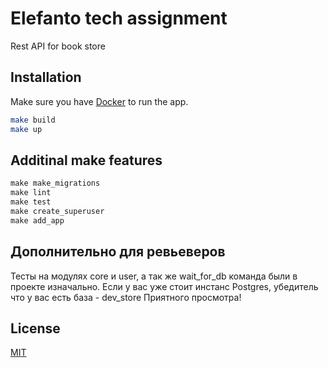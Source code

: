 # Elefanto tech assignment

Rest API for book store

## Installation

Make sure you have [Docker](https://www.docker.com/products/docker-desktop/) to run the app.

```bash
make build
make up
```

## Additinal make features

```python
make make_migrations
make lint
make test
make create_superuser
make add_app

```

## Дополнительно для ревьеверов

Тесты на модулях core и user, а так же wait_for_db команда были в проекте изначально.
Если у вас уже стоит инстанс Postgres, убедитель что у вас есть база - dev_store
Приятного просмотра!

## License

[MIT](https://choosealicense.com/licenses/mit/)
